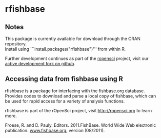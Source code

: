 # rfishbase

 Notes
 -----
 
 This package is currently available for download through the CRAN repository.  
 Install using ```install.packages("rfishbase")''' from within R.  
 
 Further development continues as part of the [ropensci](http://ropensci.org) project, visit
 our [active development fork on github](https://github.com/ropensci/rfishbase).  

 Accessing data from fishbase using R
 -------------------------------------
 
 rfishbase is a package for interfacing with the fishbase.org database.
 Provides codes to download and parse a local copy of fishbase, which 
 can be used for rapid access for a variety of analysis functions. 
 

 rfishbase is part of the rOpenSci project, visit http://ropensci.org to
 learn more.  

  Froese, R. and D. Pauly. Editors. 2011.FishBase.
  World Wide Web electronic publication.
  www.fishbase.org, version (08/2011).

